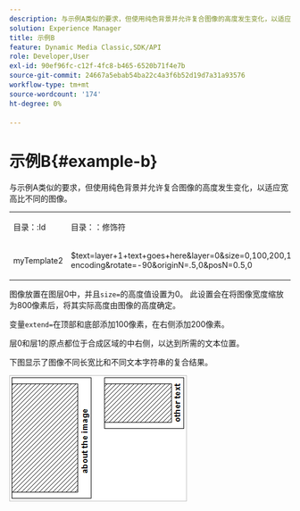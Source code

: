 ```yaml
---
description: 与示例A类似的要求，但使用纯色背景并允许复合图像的高度发生变化，以适应宽高比不同的图像。
solution: Experience Manager
title: 示例B
feature: Dynamic Media Classic,SDK/API
role: Developer,User
exl-id: 90ef96fc-c12f-4fc8-b465-6520b71f4e7b
source-git-commit: 24667a5ebab54ba22c4a3f6b52d19d7a31a93576
workflow-type: tm+mt
source-wordcount: '174'
ht-degree: 0%

---
```


# 示例B{#example-b}

与示例A类似的要求，但使用纯色背景并允许复合图像的高度发生变化，以适应宽高比不同的图像。

<table id="simpletable_37BA3B2A75A9468C9ADEBBC034BADAE7"> 
 <tr class="strow"> 
  <td class="stentry"> <p><span class="codeph"> 目录：:Id</span> </p> </td> 
  <td class="stentry"> <p><span class="codeph"> 目录：：修饰符</span> </p></td> 
 </tr> 
 <tr class="strow"> 
  <td class="stentry"> <p><span class="codeph"> myTemplate2</span> </p></td> 
  <td class="stentry"> <p><span class="codeph"> $text=layer+1+text+goes+here&amp;layer=0&amp;size=0,100,200,100&amp;src=$object$&amp;originN=.5,0&amp;layer=1&amp;text=rtf...$text$...rtf-encoding&amp;rotate=-90&amp;originN=.5,0&amp;posN=0.5,0</span> </p></td> 
 </tr> 
</table>

图像放置在图层0中，并且`size=`的高度值设置为0。 此设置会在将图像宽度缩放为800像素后，将其实际高度由图像的高度确定。

变量`extend=`在顶部和底部添加100像素，在右侧添加200像素。

层0和层1的原点都位于合成区域的中右侧，以达到所需的文本位置。

下图显示了图像不同长宽比和不同文本字符串的复合结果。

![示例B图像](assets/exampleb.png)
